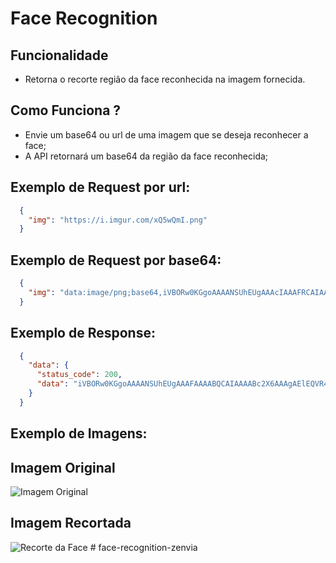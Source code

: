 # Face Recognition

## Funcionalidade
- Retorna o recorte região da face reconhecida na imagem fornecida.
 
## Como Funciona ?
- Envie um base64 ou url de uma imagem que se deseja reconhecer a face;
- A API retornará um base64 da região da face reconhecida;

## Exemplo de Request por url:
```json
  {
	"img": "https://i.imgur.com/xQ5wQmI.png"
  }
```

## Exemplo de Request por base64:
```json
  {
	"img": "data:image/png;base64,iVBORw0KGgoAAAANSUhEUgAAAcIAAAFRCAIAAABoiDr/AANoK0lE....."
  }
```

## Exemplo de Response:
```json
  {
    "data": {
      "status_code": 200,
      "data": "iVBORw0KGgoAAAANSUhEUgAAAFAAAABQCAIAAAABc2X6AAAgAElEQVR4AaXBCdCuaVkg5nt7nu......."
    }
  }
```
## Exemplo de Imagens:

## Imagem Original
![Imagem Original](./old/original_images/image1.png)

## Imagem Recortada
![Recorte da Face](./old/result_images/resultimage1.png)
#   f a c e - r e c o g n i t i o n - z e n v i a  
 